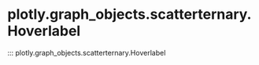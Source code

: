# plotly.graph_objects.scatterternary.Hoverlabel

::: plotly.graph_objects.scatterternary.Hoverlabel
